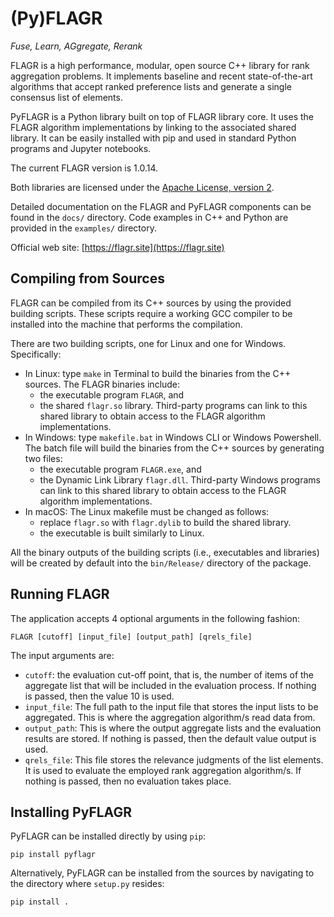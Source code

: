 # (Py)FLAGR

*Fuse, Learn, AGgregate, Rerank*

FLAGR is a high performance, modular, open source C++ library for rank aggregation problems. It implements baseline and recent state-of-the-art algorithms that accept ranked preference lists and generate a single consensus list of elements.

PyFLAGR is a Python library built on top of FLAGR library core. It uses the FLAGR algorithm implementations by linking to the associated shared library. It can be easily installed with pip and used in standard Python programs and Jupyter notebooks.

The current FLAGR version is 1.0.14.

Both libraries are licensed under the [Apache License, version 2](http://www.apache.org/licenses/LICENSE-2.0).

Detailed documentation on the FLAGR and PyFLAGR components can be found in the `docs/` directory. Code examples in C++ and Python are provided in the `examples/` directory.

Official web site: [https://flagr.site](https://flagr.site)

## Compiling from Sources

FLAGR can be compiled from its C++ sources by using the provided building scripts. These scripts require a working GCC compiler to be installed into the machine that performs the compilation.

There are two building scripts, one for Linux and one for Windows. Specifically:

* In Linux: type `make` in Terminal to build the binaries from the C++ sources. The FLAGR binaries include:
  * the executable program `FLAGR`, and
  * the shared `flagr.so` library. Third-party programs can link to this shared library to obtain access to the FLAGR algorithm implementations.
* In Windows: type `makefile.bat` in Windows CLI or Windows Powershell. The batch file will build the binaries from the C++ sources by generating two files:
  * the executable program `FLAGR.exe`, and
  * the Dynamic Link Library `flagr.dll`. Third-party Windows programs can link to this shared library to obtain access to the FLAGR algorithm implementations.
* In macOS: The Linux makefile must be changed as follows:
  * replace `flagr.so` with `flagr.dylib` to build the shared library.
  * the executable is built similarly to Linux.

All the binary outputs of the building scripts (i.e., executables and libraries) will be created by default into the `bin/Release/` directory of the package.

## Running FLAGR

The application accepts 4 optional arguments in the following fashion:

`FLAGR [cutoff] [input_file] [output_path] [qrels_file]`

The input arguments are:

* `cutoff`: the evaluation cut-off point, that is, the number of items of the aggregate list that will be included in the evaluation process. If nothing is passed, then the value 10 is used.
* `input_file`: The full path to the input file that stores the input lists to be aggregated. This is where the aggregation algorithm/s read data from.
* `output_path`: This is where the output aggregate lists and the evaluation results are stored. If nothing is passed, then the default value output is used.
* `qrels_file`: This file stores the relevance judgments of the list elements. It is used to evaluate the employed rank aggregation algorithm/s. If nothing is passed, then no evaluation takes place.


## Installing PyFLAGR

PyFLAGR can be installed directly by using `pip`:

`pip install pyflagr`

Alternatively, PyFLAGR can be installed from the sources by navigating to the directory where `setup.py` resides:

`pip install .`

